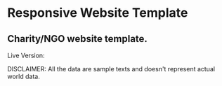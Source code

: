 # Responsive Website Template
## Charity/NGO website template.

Live Version: 

DISCLAIMER: All the data are sample texts and doesn't represent actual world data. 